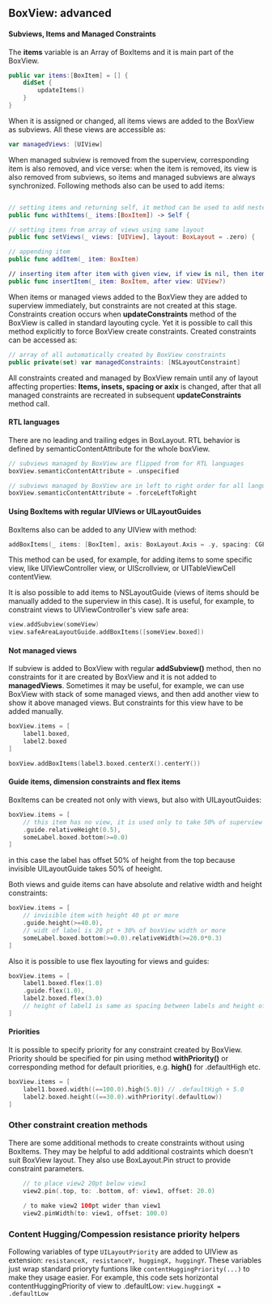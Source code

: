 
## BoxView: advanced

#### Subviews, Items and Managed Constraints

The **items** variable is an Array of BoxItems and it is main part of the BoxView. 
```swift
public var items:[BoxItem] = [] {
    didSet {
        updateItems()
    }
}
```
When  it is assigned or changed, all items views are added to the BoxView as subviews. All these views are accessible as:
```swift 
var managedViews: [UIView]
```
When managed subview is removed from the superview, corresponding item is also removed, and vice verse: when the item is removed, its view is also removed from subviews, so items and managed subviews are always synchronized. 
Following methods also can be used to add items:
```swift

// setting items and returning self, it method can be used to add nested boxViews and their items in same code block. 
public func withItems(_ items:[BoxItem]) -> Self {

// setting items from array of views using same layout
public func setViews(_ views: [UIView], layout: BoxLayout = .zero) {

// appending item
public func addItem(_ item: BoxItem)

// inserting item after item with given view, if view is nil, then item inserted at index 0
public func insertItem(_ item: BoxItem, after view: UIView?) 
```
When items or managed views added to the BoxView they are added to superview immediately, but constraints are not created at this stage. Constraints creation occurs when **updateConstraints** method of the BoxView is called in standard layouting  cycle. Yet it is possible to call this method explicitly to force BoxView create constraints.
Created constraints can be accessed as: 
```swift
// array of all automatically created by BoxView constraints
public private(set) var managedConstraints: [NSLayoutConstraint]
```
All constraints created and managed by BoxView remain until any of layout affecting properties: **Items, insets, spacing or axix** is changed, after that all managed constraints are recreated in subsequent **updateConstraints** method call.

#### RTL languages
There are no leading and trailing edges in BoxLayout. RTL behavior is defined by semanticContentAttribute for the whole boxView.
```swift
// subviews managed by BoxView are flipped from for RTL languages
boxView.semanticContentAttribute = .unspecified

// subviews managed by BoxView are in left to right order for all languages
boxView.semanticContentAttribute = .forceLeftToRight
```

#### Using BoxItems with regular UIViews or UILayoutGuides
BoxItems also can be added to any UIView with method:
```swift
addBoxItems(_ items: [BoxItem], axis: BoxLayout.Axis = .y, spacing: CGFloat = 0.0) -> [NSLayoutConstraint] 
```
This method can be used, for example, for adding items to some specific view, like UIViewController view, or UIScrollview, or UITableViewCell contentView. 

It is also possible to add items to NSLayoutGuide (views of items should be manually added to the superview in this case). It is useful, for example, to constraint views to UIViewController's view safe area:

```swift
view.addSubview(someView)
view.safeAreaLayoutGuide.addBoxItems([someView.boxed]) 
```
#### Not managed views
If subview is added to BoxView with regular **addSubview()** method, then no constraints for it are created by BoxView and it is not added to **managedViews**. Sometimes it may be useful, for example, we can use BoxView with stack of some managed views, and then add another view to show it above managed views. But constraints for this view have to be added manually. 

```swift
boxView.items = [
    label1.boxed,
    label2.boxed
]

boxView.addBoxItems(label3.boxed.centerX().centerY()) 
```

#### Guide items, dimension constraints and flex items
BoxItems can be created not only with views, but also with UILayoutGuides:
```swift
boxView.items = [
    // this item has no view, it is used only to take 50% of superview height
    .guide.relativeHeight(0.5),
    someLabel.boxed.bottom(>=0.0)
]
```
in this case the label has offset 50% of height from the top because invisible UILayoutGuide takes 50% of heeight.

Both views and guide items can have absolute and relative width and height constraints:

```swift
boxView.items = [
    // invisible item with height 40 pt or more
    .guide.height(>=40.0),
    // widt of label is 20 pt + 30% of boxView width or more
    someLabel.boxed.bottom(>=0.0).relativeWidth(>=20.0*0.3)
]
```
Also it is possible to use flex layouting for views and guides:
```swift
boxView.items = [
    label1.boxed.flex(1.0)
    .guide.flex(1.0),
    label2.boxed.flex(3.0)
    // height of label1 is same as spacing between labels and height of label2 is 3 times more.
]
```

#### Priorities
It is possible to specify priority for any constraint created by BoxView. Priority should be specified for pin using method **withPriority()** or corresponding method for default priorities, e.g. **high()** for .defaultHigh etc.
```swift
boxView.items = [
    label1.boxed.width((==100.0).high(5.0)) // .defaultHigh + 5.0
    label2.boxed.height((==30.0).withPriority(.defaultLow))
]
```

### Other constraint creation methods

There are some additional methods to create constraints without using BoxItems. They may be helpful to add additional costraints which doesn't suit BoxView layout. They also use BoxLayout.Pin struct to provide constraint parameters.

```swift
    // to place view2 20pt below view1
    view2.pin(.top, to: .bottom, of: view1, offset: 20.0)
    
    / to make view2 100pt wider than view1
    view2.pinWidth(to: view1, offset: 100.0)
```
### Content Hugging/Compession resistance priority helpers

Following variables of type `UILayoutPriority` are added to UIView as extension:
`resistanceX, resistanceY, huggingX, huggingY`.
These variables just wrap standard prioryty funtions like `contentHuggingPriority(...)` to make they usage easier. For example, this code sets horizontal contentHuggingPriority of view to .defaultLow:
`view.huggingX = .defaultLow`

